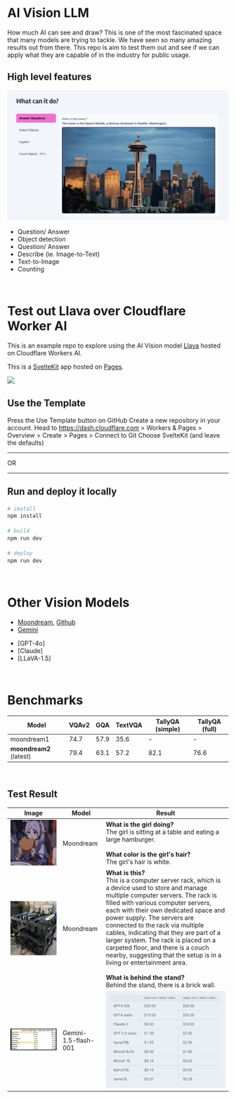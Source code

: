 # AI Vision LLM
How much AI can see and draw? This is one of the most fascinated space that many models are trying to tackle. We have seen so many amazing results out from there. This repo is aim to test them out and see if we can apply what they are capable of in the industry for public usage.

## High level features
![](docs/ai-vision-llm-features.png)
<br>
* Question/ Answer
* Object detection
* Question/ Answer
* Describe (ie. Image-to-Text)
* Text-to-Image
* Counting

<br>

# Test out Llava over Cloudflare Worker AI

This is an example repo to explore using the AI Vision model [Llava](https://developers.cloudflare.com/workers-ai/models/llava-1.5-7b-hf/) hosted on Cloudflare Workers AI.

This is a [SvelteKit](https://kit.svelte.dev/) app hosted on [Pages](https://pages.cloudflare.com).


[<img src="https://img.youtube.com/vi/MLbo7MGY_lU/0.jpg">](https://youtu.be/MLbo7MGY_lU "AI Can See Clearly Now - YouTube walkthrough")
<br>

## Use the Template

Press the Use Template button on GitHub
Create a new repository in your account.
Head to https://dash.cloudflare.com > Workers & Pages > Overview > Create > Pages > Connect to Git
Choose SvelteKit (and leave the defaults)

---

OR

---

## Run and deploy it locally

```bash
# imstall
npm install

# build
npm run dev

# deploy
npm run dev
```
<br>

# Other Vision Models
* [Moondream](https://moondream.ai/playground), [Github](https://github.com/vikhyat/moondream/blob/main/README.md)
* [Gemini](https://cloud.google.com/vertex-ai/generative-ai/docs/multimodal/gemini-experimental)
- [GPT-4o]
- [Claude]
- [LLaVA-1.5]

<br>

# Benchmarks

| Model | VQAv2 | GQA | TextVQA | TallyQA (simple) | TallyQA (full) |
| --- | --- | --- | --- | --- | --- |
| moondream1 | 74.7 | 57.9 | 35.6 | - | - |
| **moondream2** (latest) | 79.4 | 63.1 | 57.2 | 82.1 | 76.6 |

<br>

## Test Result

| Image | Model | Result |
| --- | --- | --- |
| ![](test/benchmark/images/demo-1.jpg) | Moondream | **What is the girl doing?**<br>The girl is sitting at a table and eating a large hamburger.<br><br>**What color is the girl's hair?**<br>The girl's hair is white. |
| ![](test/benchmark/images/hardware.jpg) | Moondream | **What is this?**<br>This is a computer server rack, which is a device used to store and manage multiple computer servers. The rack is filled with various computer servers, each with their own dedicated space and power supply. The servers are connected to the rack via multiple cables, indicating that they are part of a larger system. The rack is placed on a carpeted floor, and there is a couch nearby, suggesting that the setup is in a living or entertainment area.<br><br>**What is behind the stand?**<br>Behind the stand, there is a brick wall. |
| ![](test/benchmark/images/table-model-cost.png) | Gemini-1.5-flash-001 | ![](test/results/gemini/table-model-cost_result.png) |